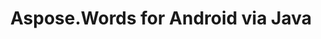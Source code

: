 ﻿---
title: Aspose.Words for Android via Java
description: "Aspose.Words for Android via Java Release Notes – learn about the latest updates and fixes."
type: docs
weight: 20
url: /java/aspose-words-for-android-via-java/
---


